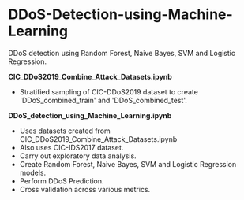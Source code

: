 # DDoS-Detection-using-Machine-Learning
DDoS detection using Random Forest, Naive Bayes, SVM and Logistic Regression.

**CIC_DDoS2019_Combine_Attack_Datasets.ipynb**
- Stratified sampling of CIC-DDoS2019 dataset to create 'DDoS_combined_train' and 'DDoS_combined_test'.

**DDoS_detection_using_Machine_Learning.ipynb**
- Uses datasets created from CIC_DDoS2019_Combine_Attack_Datasets.ipynb 
- Also uses CIC-IDS2017 dataset.
- Carry out exploratory data analysis.
- Create Random Forest, Naive Bayes, SVM and Logistic Regression models.
- Perform DDoS Prediction.
- Cross validation across various metrics.
